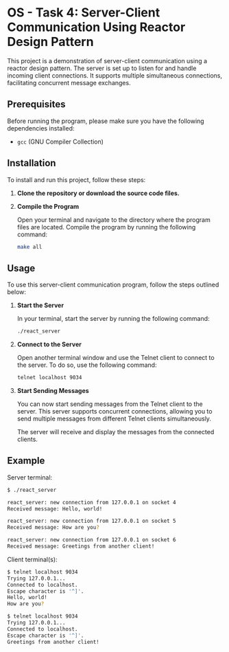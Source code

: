 # OS - Task 4: Server-Client Communication Using Reactor Design Pattern

This project is a demonstration of server-client communication using a reactor design pattern. The server is set up to listen for and handle incoming client connections. It supports multiple simultaneous connections, facilitating concurrent message exchanges.

## Prerequisites

Before running the program, please make sure you have the following dependencies installed:

- `gcc` (GNU Compiler Collection)

## Installation

To install and run this project, follow these steps:

1. **Clone the repository or download the source code files.**

2. **Compile the Program**

    Open your terminal and navigate to the directory where the program files are located. Compile the program by running the following command:

    ```bash
    make all
    ```

## Usage

To use this server-client communication program, follow the steps outlined below:

1. **Start the Server**

    In your terminal, start the server by running the following command:

    ```bash
    ./react_server
    ```

2. **Connect to the Server**

    Open another terminal window and use the Telnet client to connect to the server. To do so, use the following command:

    ```bash
    telnet localhost 9034
    ```

3. **Start Sending Messages**

    You can now start sending messages from the Telnet client to the server. This server supports concurrent connections, allowing you to send multiple messages from different Telnet clients simultaneously.

    The server will receive and display the messages from the connected clients.

## Example

Server terminal:

```bash
$ ./react_server

react_server: new connection from 127.0.0.1 on socket 4
Received message: Hello, world!

react_server: new connection from 127.0.0.1 on socket 5
Received message: How are you?

react_server: new connection from 127.0.0.1 on socket 6
Received message: Greetings from another client!
```

Client terminal(s):
```bash
$ telnet localhost 9034
Trying 127.0.0.1...
Connected to localhost.
Escape character is '^]'.
Hello, world!
How are you?

$ telnet localhost 9034
Trying 127.0.0.1...
Connected to localhost.
Escape character is '^]'.
Greetings from another client!
```
